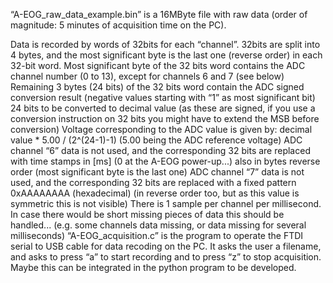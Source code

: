 “A-EOG_raw_data_example.bin” is a 16MByte file with raw data 
(order of magnitude: 5 minutes of acquisition time on the PC).

Data is recorded by words of 32bits for each “channel”. 32bits are split into 4 bytes, and the most significant byte is the last one (reverse order) in each 32-bit word.
Most significant byte of the 32 bits word contains the ADC channel number (0 to 13), except for channels 6 and 7 (see below)
Remaining 3 bytes (24 bits) of the 32 bits word contain the ADC signed conversion result (negative values starting with “1” as most significant bit)
24 bits to be converted to decimal value (as these are signed, if you use a conversion instruction on 32 bits you might have to extend the MSB before conversion)
Voltage corresponding to the ADC value is given by: decimal value * 5.00 / (2^(24-1)-1)       (5.00 being the ADC reference voltage)
ADC channel “6” data is not used, and the corresponding 32 bits are replaced with time stamps in [ms] (0 at the A-EOG power-up...) also in bytes reverse order (most significant byte is the last one)
ADC channel “7” data is not used, and the corresponding 32 bits are replaced with a fixed pattern 0xAAAAAAAA (hexadecimal) (in reverse order too, but as this value is symmetric this is not visible)
There is 1 sample per channel per millisecond. In case there would be short missing pieces of data this should be handled... (e.g. some channels data missing, or data missing for several milliseconds)
“A-EOG_acquisition.c” is the program to operate the FTDI serial to USB cable for data recoding on the PC. It asks the user a filename, and asks to press “a” to start recording and to press “z” to stop acquisition. Maybe this can be integrated in the python program to be developed.
